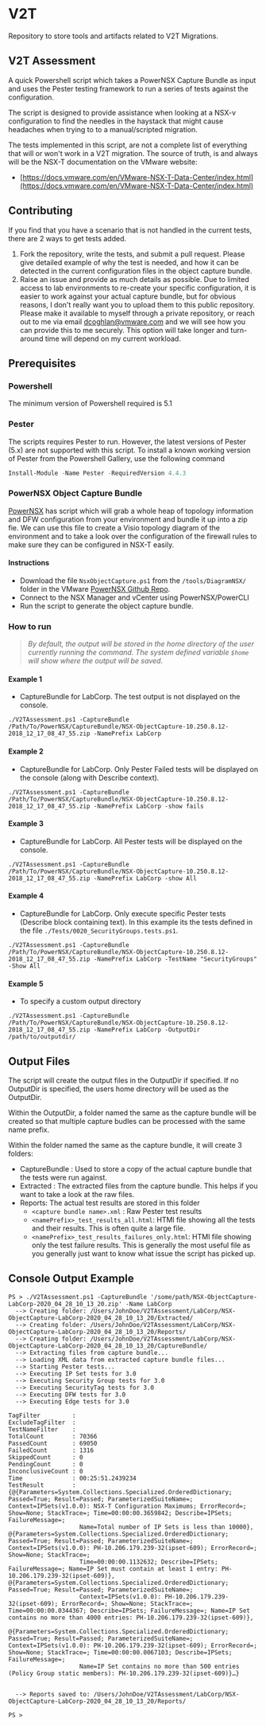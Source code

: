 # V2T

Repository to store tools and artifacts related to V2T Migrations.

## V2T Assessment

A quick Powershell script which takes a PowerNSX Capture Bundle as input and uses the Pester testing framework to run a series of tests against the configuration.

The script is designed to provide assistance when looking at a NSX-v configuration to find the needles in the haystack that might cause headaches when trying to to a manual/scripted migration.

The tests implemented in this script, are not a complete list of everything that will or won't work in a V2T migration. The source of truth, is and always will be the NSX-T documentation on the VMware website:

- [https://docs.vmware.com/en/VMware-NSX-T-Data-Center/index.html](https://docs.vmware.com/en/VMware-NSX-T-Data-Center/index.html)

## Contributing

If you find that you have a scenario that is not handled in the current tests, there are 2 ways to get tests added.

1. Fork the repository, write the tests, and submit a pull request. Please give detailed example of why the test is needed, and how it can be detected in the current configuration files in the object capture bundle.
2. Raise an issue and provide as much details as possible. Due to limited access to lab environments to re-create your specific configuration, it is easier to work against your actual capture bundle, but for obvious reasons, I don't really want you to upload them to this public repository. Please make it available to myself through a private repository, or reach out to me via email [dcoghlan@vmware.com](mailto://dcoghlan@vmware.com) and we will see how you can provide this to me securely. This option will take longer and turn-around time will depend on my current workload.

## Prerequisites

### Powershell

The minimum version of Powershell required is 5.1

### Pester

The scripts requires Pester to run. However, the latest versions of Pester (5.x) are not supported with this script. To install a known working version of Pester from the Powershell Gallery, use the following command

```Powershell
Install-Module -Name Pester -RequiredVersion 4.4.3
```

### PowerNSX Object Capture Bundle

[PowerNSX](https://powernsx.github.io/) has script which will grab a whole heap of topology information and DFW configuration from your environment and bundle it up into a zip fie. We can use this file to create a Visio topology diagram of the environment and to take a look over the configuration of the firewall rules to make sure they can be configured in NSX-T easily.

#### Instructions

- Download the file `NsxObjectCapture.ps1` from the `/tools/DiagramNSX/` folder in the VMware [PowerNSX Github Repo](https://github.com/vmware/powernsx).
- Connect to the NSX Manager and vCenter using PowerNSX/PowerCLI
- Run the script to generate the object capture bundle.

### How to run

> _By default, the output will be stored in the home directory of the user currently running the command. The system defined variable `$home` will show where the output will be saved_.

#### Example 1

- CaptureBundle for LabCorp. The test output is not displayed on the console.

```None
./V2TAssessment.ps1 -CaptureBundle /Path/To/PowerNSX/CaptureBundle/NSX-ObjectCapture-10.250.8.12-2018_12_17_08_47_55.zip -NamePrefix LabCorp
```

#### Example 2

- CaptureBundle for LabCorp. Only Pester Failed tests will be displayed on the console (along with Describe context).

```None
./V2TAssessment.ps1 -CaptureBundle /Path/To/PowerNSX/CaptureBundle/NSX-ObjectCapture-10.250.8.12-2018_12_17_08_47_55.zip -NamePrefix LabCorp -show fails
```

#### Example 3

- CaptureBundle for LabCorp. All Pester tests will be displayed on the console.

```None
./V2TAssessment.ps1 -CaptureBundle /Path/To/PowerNSX/CaptureBundle/NSX-ObjectCapture-10.250.8.12-2018_12_17_08_47_55.zip -NamePrefix LabCorp -show All
```

#### Example 4

- CaptureBundle for LabCorp. Only execute specific Pester tests (Describe block containing text). In this example its the tests defined in the file `./Tests/0020_SecurityGroups.tests.ps1`.

```None
./V2TAssessment.ps1 -CaptureBundle /Path/To/PowerNSX/CaptureBundle/NSX-ObjectCapture-10.250.8.12-2018_12_17_08_47_55.zip -NamePrefix LabCorp -TestName "SecurityGroups" -Show All
```

#### Example 5

- To specify a custom output directory

```None
./V2TAssessment.ps1 -CaptureBundle /Path/To/PowerNSX/CaptureBundle/NSX-ObjectCapture-10.250.8.12-2018_12_17_08_47_55.zip -NamePrefix LabCorp -OutputDir /path/to/outputdir/
```

## Output Files

The script will create the output files in the OutputDir if specified. If no OutputDir is specified, the users home directory will be used as the OutputDir.

Within the OutputDir, a folder named the same as the capture bundle will be created so that multiple capture budles can be processed with the same name prefix.

Within the folder named the same as the capture bundle, it will create 3 folders:

- CaptureBundle : Used to store a copy of the actual capture bundle that the tests were run against.
- Extracted : The extracted files from the capture bundle. This helps if you want to take a look at the raw files.
- Reports: The actual test results are stored in this folder
  - `<capture bundle name>.xml` : Raw Pester test results
  - `<namePrefix>_test_results_all.html`: HTMl file showing all the tests and their results. This is often quite a large file.
  - `<namePrefix>_test_results_failures_only.html`: HTMl file showing only the test failure results. This is generally the most useful file as you generally just want to know what issue the script has picked up.

## Console Output Example

```None
PS > ./V2TAssessment.ps1 -CaptureBundle '/some/path/NSX-ObjectCapture-LabCorp-2020_04_28_10_13_20.zip' -Name LabCorp
  --> Creating folder: /Users/JohnDoe/V2TAssessment/LabCorp/NSX-ObjectCapture-LabCorp-2020_04_28_10_13_20/Extracted/
  --> Creating folder: /Users/JohnDoe/V2TAssessment/LabCorp/NSX-ObjectCapture-LabCorp-2020_04_28_10_13_20/Reports/
  --> Creating folder: /Users/JohnDoe/V2TAssessment/LabCorp/NSX-ObjectCapture-LabCorp-2020_04_28_10_13_20/CaptureBundle/
  --> Extracting files from capture bundle...
  --> Loading XML data from extracted capture bundle files...
  --> Starting Pester tests...
  --> Executing IP Set tests for 3.0
  --> Executing Security Group tests for 3.0
  --> Executing SecurityTag tests for 3.0
  --> Executing DFW tests for 3.0
  --> Executing Edge tests for 3.0

TagFilter         :
ExcludeTagFilter  :
TestNameFilter    :
TotalCount        : 70366
PassedCount       : 69050
FailedCount       : 1316
SkippedCount      : 0
PendingCount      : 0
InconclusiveCount : 0
Time              : 00:25:51.2439234
TestResult        : {@{Parameters=System.Collections.Specialized.OrderedDictionary; Passed=True; Result=Passed; ParameterizedSuiteName=; Context=IPSets(v1.0.0): NSX-T Configuration Maximums; ErrorRecord=; Show=None; StackTrace=; Time=00:00:00.3659842; Describe=IPSets; FailureMessage=;
                    Name=Total number of IP Sets is less than 10000}, @{Parameters=System.Collections.Specialized.OrderedDictionary; Passed=True; Result=Passed; ParameterizedSuiteName=; Context=IPSets(v1.0.0): PH-10.206.179.239-32(ipset-609); ErrorRecord=; Show=None; StackTrace=;
                    Time=00:00:00.1132632; Describe=IPSets; FailureMessage=; Name=IP Set must contain at least 1 entry: PH-10.206.179.239-32(ipset-609)}, @{Parameters=System.Collections.Specialized.OrderedDictionary; Passed=True; Result=Passed; ParameterizedSuiteName=;
                    Context=IPSets(v1.0.0): PH-10.206.179.239-32(ipset-609); ErrorRecord=; Show=None; StackTrace=; Time=00:00:00.0344367; Describe=IPSets; FailureMessage=; Name=IP Set contains no more than 4000 entries: PH-10.206.179.239-32(ipset-609)},
                    @{Parameters=System.Collections.Specialized.OrderedDictionary; Passed=True; Result=Passed; ParameterizedSuiteName=; Context=IPSets(v1.0.0): PH-10.206.179.239-32(ipset-609); ErrorRecord=; Show=None; StackTrace=; Time=00:00:00.0067103; Describe=IPSets; FailureMessage=;
                    Name=IP Set contains no more than 500 entries (Policy Group static members): PH-10.206.179.239-32(ipset-609)}…}


  --> Reports saved to: /Users/JohnDoe/V2TAssessment/LabCorp/NSX-ObjectCapture-LabCorp-2020_04_28_10_13_20/Reports/

PS >
```
